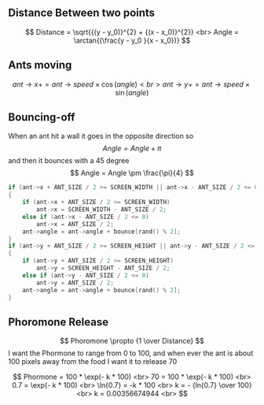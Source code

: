 ## Distance Between two points

$$
Distance = \sqrt{{(y - y_0)}^{2} + {(x - x_0)}^{2}} <br>
Angle = \arctan{(\frac{y - y_0 }{x - x_0})}
$$

## Ants moving

$$
ant\rightarrow x += ant\rightarrow speed \times \cos{(angle)} <br>
ant\rightarrow y += ant\rightarrow speed \times \sin{(angle)}
$$

## Bouncing-off

When an ant hit a wall it goes in the opposite direction so
$$ Angle = Angle + \pi $$
and then it bounces with a 45 degree
$$ Angle = Angle \pm \frac{\pi}{4} $$

```c
if (ant->x + ANT_SIZE / 2 >= SCREEN_WIDTH || ant->x - ANT_SIZE / 2 <= 0)
{
    if (ant->x + ANT_SIZE / 2 >= SCREEN_WIDTH)
        ant->x = SCREEN_WIDTH - ANT_SIZE / 2;
    else if (ant->x - ANT_SIZE / 2 <= 0)
        ant->x = ANT_SIZE / 2;
    ant->angle = ant->angle + bounce[rand() % 2];
}
if (ant->y + ANT_SIZE / 2 >= SCREEN_HEIGHT || ant->y - ANT_SIZE / 2 <= 0)
{
    if (ant->y + ANT_SIZE / 2 >= SCREEN_HEIGHT)
        ant->y = SCREEN_HEIGHT - ANT_SIZE / 2;
    else if (ant->y - ANT_SIZE / 2 <= 0)
        ant->y = ANT_SIZE / 2;
    ant->angle = ant->angle + bounce[rand() % 2];
}
```

## Phoromone Release

$$ Phoromone \propto {1 \over Distance} $$
I want the Phormone to range from 0 to 100, and when ever the ant is about 100 pixels away from the food I want it to release 70

$$
Phormone = 100 * \exp(- k * 100) <br>
70 = 100 * \exp(- k * 100) <br>
0.7 = \exp(- k * 100) <br>
\ln{0.7} = -k * 100  <br>
k = - {ln{0.7} \over 100} <br>
k = 0.00356674944 <br>
$$
